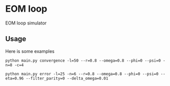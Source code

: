 # EOM loop

EOM loop simulator

## Usage

Here is some examples

```
python main.py convergence -l=50 --r=0.8 --omega=0.8 --phi=0 --psi=0 -n=8 -c=4
```

```
python main.py error -l=25 -n=6 --r=0.8 --omega=0.8 --phi=0 --psi=0 --eta=0.96 --filter_parity=0 --delta_omega=0.01
```

